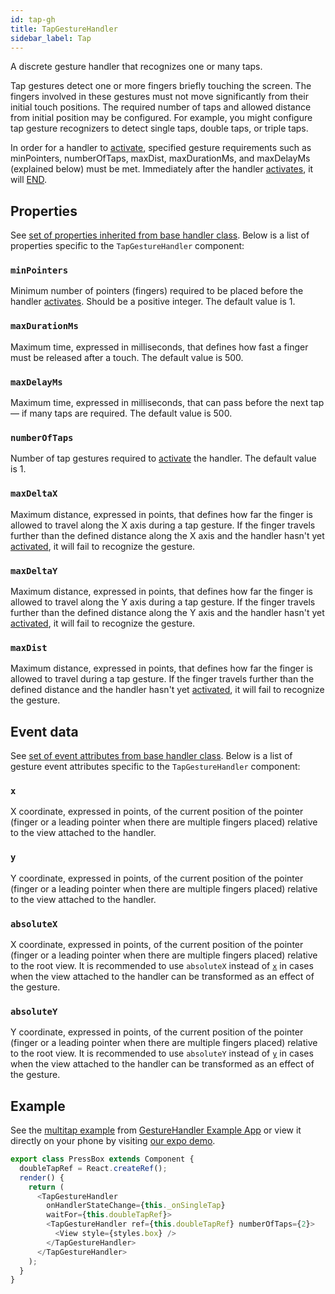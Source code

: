 ```yaml
---
id: tap-gh
title: TapGestureHandler
sidebar_label: Tap
---
```


A discrete gesture handler that recognizes one or many taps.

Tap gestures detect one or more fingers briefly touching the screen.
The fingers involved in these gestures must not move significantly from their initial touch positions.
The required number of taps and allowed distance from initial position may be configured.
For example, you might configure tap gesture recognizers to detect single taps, double taps, or triple taps.

In order for a handler to [activate](../../state.md#active), specified gesture requirements such as minPointers, numberOfTaps, maxDist, maxDurationMs, and maxDelayMs (explained below) must be met. Immediately after the handler [activates](../../state.md#active), it will [END](../../state.md#end).

## Properties

See [set of properties inherited from base handler class](common-gh#properties). Below is a list of properties specific to the `TapGestureHandler` component:

### `minPointers`

Minimum number of pointers (fingers) required to be placed before the handler [activates](../../state.md#active). Should be a positive integer. The default value is 1.

### `maxDurationMs`

Maximum time, expressed in milliseconds, that defines how fast a finger must be released after a touch. The default value is 500.

### `maxDelayMs`

Maximum time, expressed in milliseconds, that can pass before the next tap — if many taps are required. The default value is 500.

### `numberOfTaps`

Number of tap gestures required to [activate](../../state.md#active) the handler. The default value is 1.

### `maxDeltaX`

Maximum distance, expressed in points, that defines how far the finger is allowed to travel along the X axis during a tap gesture. If the finger travels further than the defined distance along the X axis and the handler hasn't yet [activated](../../state.md#active), it will fail to recognize the gesture.

### `maxDeltaY`

Maximum distance, expressed in points, that defines how far the finger is allowed to travel along the Y axis during a tap gesture. If the finger travels further than the defined distance along the Y axis and the handler hasn't yet [activated](../../state.md#active), it will fail to recognize the gesture.

### `maxDist`

Maximum distance, expressed in points, that defines how far the finger is allowed to travel during a tap gesture. If the finger travels further than the defined distance and the handler hasn't yet [activated](../../state.md#active), it will fail to recognize the gesture.

## Event data

See [set of event attributes from base handler class](common-gh#event-data). Below is a list of gesture event attributes specific to the `TapGestureHandler` component:

### `x`

X coordinate, expressed in points, of the current position of the pointer (finger or a leading pointer when there are multiple fingers placed) relative to the view attached to the handler.

### `y`

Y coordinate, expressed in points, of the current position of the pointer (finger or a leading pointer when there are multiple fingers placed) relative to the view attached to the handler.

### `absoluteX`

X coordinate, expressed in points, of the current position of the pointer (finger or a leading pointer when there are multiple fingers placed) relative to the root view. It is recommended to use `absoluteX` instead of [`x`](#x) in cases when the view attached to the handler can be transformed as an effect of the gesture.

### `absoluteY`

Y coordinate, expressed in points, of the current position of the pointer (finger or a leading pointer when there are multiple fingers placed) relative to the root view. It is recommended to use `absoluteY` instead of [`y`](#y) in cases when the view attached to the handler can be transformed as an effect of the gesture.

## Example

See the [multitap example](https://github.com/software-mansion/react-native-gesture-handler/blob/master/examples/Example/multitap/index.tsx) from [GestureHandler Example App](example.md) or view it directly on your phone by visiting [our expo demo](https://snack.expo.io/@adamgrzybowski/react-native-gesture-handler-demo).

```js
export class PressBox extends Component {
  doubleTapRef = React.createRef();
  render() {
    return (
      <TapGestureHandler
        onHandlerStateChange={this._onSingleTap}
        waitFor={this.doubleTapRef}>
        <TapGestureHandler ref={this.doubleTapRef} numberOfTaps={2}>
          <View style={styles.box} />
        </TapGestureHandler>
      </TapGestureHandler>
    );
  }
}
```
